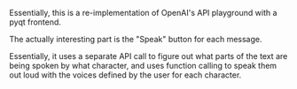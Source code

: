 Essentially, this is a re-implementation of OpenAI's API playground with a pyqt frontend.

The actually interesting part is the "Speak" button for each message. 

Essentially, it uses a separate API call to figure out what parts of the text are being spoken by what character, and uses function calling to speak them out loud with the voices defined by the user for each character.
